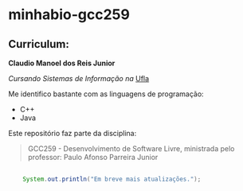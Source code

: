 # minhabio-gcc259

## Curriculum:
**Claudio Manoel dos Reis Junior**

*Cursando Sistemas de Informação na* [Ufla](www.ufla.br "Site na Universidade Federal de Lavras")

Me identifico bastante com as linguagens de programação:
* C++
* Java

Este repositório faz parte da disciplina:
>GCC259 - Desenvolvimento de Software Livre, ministrada
>pelo professor: Paulo Afonso Parreira Junior

```Java
    
    System.out.println("Em breve mais atualizações.");
```

